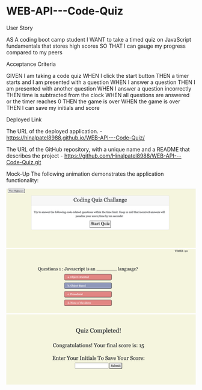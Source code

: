 # WEB-API---Code-Quiz

User Story

AS A coding boot camp student
I WANT to take a timed quiz on JavaScript fundamentals that stores high scores
SO THAT I can gauge my progress compared to my peers


Acceptance Criteria

GIVEN I am taking a code quiz
WHEN I click the start button
THEN a timer starts and I am presented with a question
WHEN I answer a question
THEN I am presented with another question
WHEN I answer a question incorrectly
THEN time is subtracted from the clock
WHEN all questions are answered or the timer reaches 0
THEN the game is over
WHEN the game is over
THEN I can save my initials and score

Deployed Link

The URL of the deployed application. - https://hinalpatel8988.github.io/WEB-API---Code-Quiz/

The URL of the GitHub repository, with a unique name and a README that describes the project - https://github.com/Hinalpatel8988/WEB-API---Code-Quiz.git


Mock-Up
The following animation demonstrates the application functionality:

![Alt text](assets/images/Screenshot%202023-01-23%20at%2012.03.00%20am.png)
![Alt text](assets/images/Screenshot%202023-01-23%20at%2012.03.14%20am.png)
![Alt text](assets/images/Screenshot%202023-01-23%20at%2012.03.32%20am.png)
